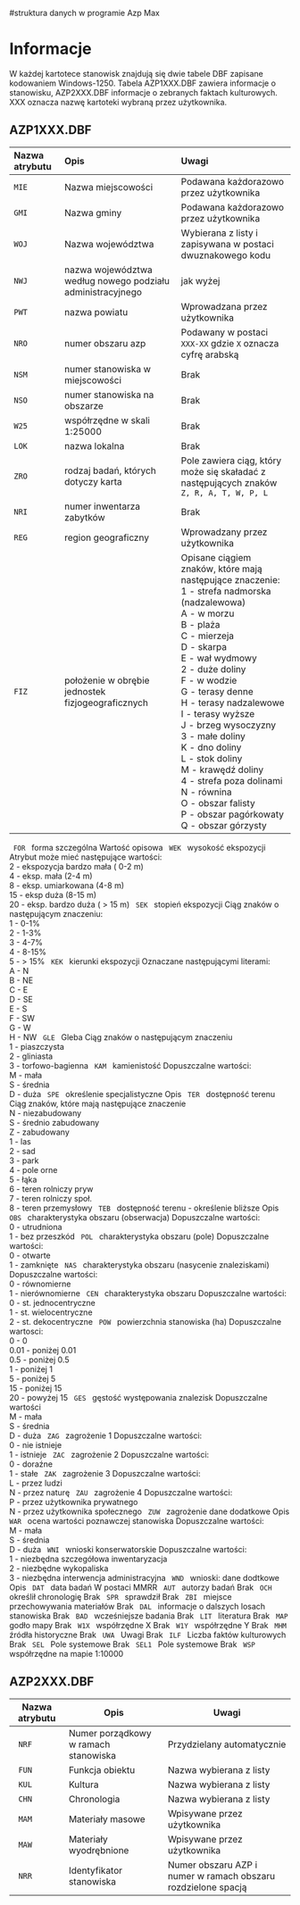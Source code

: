 #struktura danych w programie Azp Max

# Informacje #

W każdej kartotece stanowisk znajdują się dwie tabele DBF zapisane kodowaniem Windows-1250. Tabela AZP1XXX.DBF zawiera informacje o stanowisku, AZP2XXX.DBF informacje o zebranych faktach kulturowych. XXX oznacza nazwę kartoteki wybraną przez użytkownika.

## AZP1XXX.DBF ##

| Nazwa atrybutu | Opis | Uwagi |
|:---------------|:-----|:------|
| ` MIE ` | Nazwa miejscowości | Podawana każdorazowo przez użytkownika |
| ` GMI ` | Nazwa gminy | Podawana każdorazowo przez użytkownika |
| ` WOJ ` | Nazwa województwa | Wybierana z listy i zapisywana w postaci dwuznakowego kodu |
| ` NWJ ` | nazwa województwa według nowego podziału administracyjnego | jak wyżej |
| ` PWT ` | nazwa powiatu  | Wprowadzana przez użytkownika |
| ` NRO ` | numer obszaru azp | Podawany w postaci ` XXX-XX ` gdzie ` X ` oznacza cyfrę arabską |
| ` NSM ` | numer stanowiska w miejscowości  | Brak |
| ` NSO ` | numer stanowiska na obszarze | Brak |
| ` W25 ` | współrzędne w skali 1:25000 | Brak |
| ` LOK ` | nazwa lokalna | Brak |
| ` ZRO ` | rodzaj badań, których dotyczy karta | Pole zawiera ciąg, który może się skaładać z następujących znaków ` Z, R, A, T, W, P, L ` |
| ` NRI ` | numer inwentarza zabytków | Brak |
| ` REG ` | region geograficzny | Wprowadzany przez użytkownika |
| ` FIZ ` | położenie w obrębie jednostek fizjogeograficznych | Opisane ciągiem znaków, które mają następujące znaczenie: <br> 1 - strefa nadmorska (nadzalewowa) <br> A - w morzu <br> B - plaża <br> C - mierzeja <br> D - skarpa <br> E - wał wydmowy <br> 2 - duże doliny <br> F - w wodzie <br> G - terasy denne <br> H - terasy nadzalewowe <br> I - terasy wyższe <br> J - brzeg wysoczyzny <br> 3 - małe doliny <br> K - dno doliny <br> L - stok doliny <br> M - krawędź doliny <br> 4 - strefa poza dolinami <br> N - równina <br> O - obszar falisty <br> P - obszar pagórkowaty <br> Q - obszar górzysty <br>
<tr><td> <code> FOR </code> </td><td> forma szczególna </td><td> Wartość opisowa </td></tr>
<tr><td> <code> WEK </code> </td><td> wysokość ekspozycji </td><td> Atrybut może mieć następujące wartości: <br> 2 - ekspozycja bardzo mała ( 0-2 m) <br> 4 - eksp. mała (2-4 m) <br> 8 - eksp. umiarkowana (4-8 m) <br> 15 - eksp duża (8-15 m) <br> 20 - eksp. bardzo duża ( > 15 m) </td></tr>
<tr><td> <code> SEK </code> </td><td> stopień ekspozycji </td><td> Ciąg znaków o następującym znaczeniu: <br> 1 - 0-1% <br> 2 - 1-3% <br> 3 - 4-7% <br> 4 - 8-15% <br> 5 - > 15% </td></tr>
<tr><td> <code> KEK </code> </td><td> kierunki ekspozycji </td><td> Oznaczane następującymi literami: <br> A - N <br> B - NE <br> C - E <br> D - SE <br> E - S <br> F - SW <br> G - W <br> H - NW </td></tr>
<tr><td> <code> GLE </code> </td><td> Gleba </td><td> Ciąg znaków o następującym znaczeniu <br> 1 - piaszczysta <br> 2 - gliniasta <br> 3 - torfowo-bagienna </td></tr>
<tr><td> <code> KAM </code> </td><td> kamienistość </td><td> Dopuszczalne wartości: <br> M - mała <br> S - średnia <br> D - duża </td></tr>
<tr><td> <code> SPE </code> </td><td> określenie specjalistyczne </td><td> Opis </td></tr>
<tr><td> <code> TER </code> </td><td> dostępność terenu </td><td> Ciąg znaków, które mają następujące znaczenie <br> N - niezabudowany <br> S - średnio zabudowany <br> Z - zabudowany <br> 1 - las <br> 2 - sad <br> 3 - park <br> 4 - pole orne <br> 5 - łąka <br> 6 - teren rolniczy pryw <br> 7 - teren rolniczy społ. <br> 8 - teren przemysłowy </td></tr>
<tr><td> <code> TEB </code> </td><td> dostępność terenu - określenie bliższe </td><td> Opis </td></tr>
<tr><td> <code> OBS </code> </td><td> charakterystyka obszaru (obserwacja) </td><td> Dopuszczalne wartości: <br> 0 - utrudniona <br> 1 - bez przeszkód </td></tr>
<tr><td> <code> POL </code> </td><td> charakterystyka obszaru (pole) </td><td> Dopuszczalne wartości: <br> 0 - otwarte <br> 1 - zamknięte </td></tr>
<tr><td> <code> NAS </code> </td><td> charakterystyka obszaru (nasycenie znaleziskami) </td><td> Dopuszczalne wartości: <br> 0 - równomierne <br> 1 - nierównomierne </td></tr>
<tr><td> <code> CEN </code> </td><td> charakterystyka obszaru </td><td> Dopuszczalne wartości: <br> 0 - st. jednocentryczne <br> 1 - st. wielocentryczne <br> 2 - st. dekocentryczne </td></tr>
<tr><td> <code> POW </code> </td><td> powierzchnia stanowiska (ha) </td><td> Dopuszczalne wartosci: <br> 0 - 0 <br> 0.01 - poniżej 0.01 <br> 0.5 - poniżej 0.5 <br> 1 - poniżej 1 <br> 5 - poniżej 5 <br> 15 - poniżej 15 <br> 20 - powyżej 15 </td></tr>
<tr><td> <code> GES </code> </td><td> gęstość występowania znalezisk </td><td> Dopuszczalne wartości <br> M - mała <br> S - średnia <br> D - duża </td></tr>
<tr><td> <code> ZAG </code> </td><td> zagrożenie 1 </td><td> Dopuszczalne wartości: <br> 0 - nie istnieje <br> 1 - istnieje </td></tr>
<tr><td> <code> ZAC </code> </td><td> zagrożenie 2 </td><td> Dopuszczalne wartości:  <br> 0 - doraźne <br> 1 - stałe </td></tr>
<tr><td> <code> ZAK </code> </td><td> zagrożenie 3 </td><td> Dopuszczalne wartości:  <br> L - przez ludzi <br> N - przez naturę </td></tr>
<tr><td> <code> ZAU </code> </td><td> zagrożenie 4 </td><td> Dopuszczalne wartości:  <br> P - przez użytkownika prywatnego <br> N - przez użytkownika społecznego </td></tr>
<tr><td> <code> ZUW </code> </td><td> zagrożenie dane dodatkowe </td><td> Opis </td></tr>
<tr><td> <code> WAR </code> </td><td> ocena wartości poznawczej stanowiska </td><td> Dopuszczalne wartości: <br> M - mała <br> S - średnia <br> D - duża </td></tr>
<tr><td> <code> WNI </code> </td><td> wnioski konserwatorskie </td><td> Dopuszczalne wartości:  <br> 1 - niezbędna szczegółowa inwentaryzacja <br> 2 - niezbędne wykopaliska <br> 3 - niezbędna interwencja administracyjna </td></tr>
<tr><td> <code> WND </code> </td><td> wnioski: dane dodtkowe </td><td> Opis </td></tr>
<tr><td> <code> DAT </code> </td><td> data badań </td><td> W postaci MMRR </td></tr>
<tr><td> <code> AUT </code> </td><td> autorzy badań </td><td> Brak </td></tr>
<tr><td> <code> OCH </code> </td><td> określił chronologię </td><td> Brak </td></tr>
<tr><td> <code> SPR </code> </td><td> sprawdził </td><td> Brak </td></tr>
<tr><td> <code> ZBI </code> </td><td> miejsce przechowywania materiałów </td><td> Brak </td></tr>
<tr><td> <code> DAL </code> </td><td> informacje o dalszych losach stanowiska </td><td> Brak </td></tr>
<tr><td> <code> BAD </code> </td><td> wcześniejsze badania </td><td> Brak </td></tr>
<tr><td> <code> LIT </code> </td><td> literatura </td><td> Brak </td></tr>
<tr><td> <code> MAP </code> </td><td> godło mapy </td><td> Brak </td></tr>
<tr><td> <code> W1X </code> </td><td> współrzędne X </td><td> Brak </td></tr>
<tr><td> <code> W1Y </code> </td><td> współrzędne Y </td><td> Brak </td></tr>
<tr><td> <code> MHM </code> </td><td> źródła historyczne </td><td> Brak </td></tr>
<tr><td> <code> UWA </code> </td><td> Uwagi </td><td> Brak </td></tr>
<tr><td> <code> ILF </code> </td><td> Liczba faktów kulturowych </td><td> Brak </td></tr>
<tr><td> <code> SEL </code> </td><td> Pole systemowe </td><td> Brak </td></tr>
<tr><td> <code> SEL1 </code> </td><td> Pole systemowe </td><td> Brak </td></tr>
<tr><td> <code> WSP </code> </td><td> współrzędne na mapie 1:10000 </td></tr></tbody></table>

<h2>AZP2XXX.DBF</h2>

<table><thead><th> Nazwa atrybutu </th><th> Opis </th><th> Uwagi </th></thead><tbody>
<tr><td> <code> NRF </code> </td><td> Numer porządkowy w ramach stanowiska </td><td> Przydzielany automatycznie </td></tr>
<tr><td> <code> FUN </code> </td><td> Funkcja obiektu </td><td> Nazwa wybierana z listy </td></tr>
<tr><td> <code> KUL </code> </td><td> Kultura </td><td> Nazwa wybierana z listy </td></tr>
<tr><td> <code> CHN </code> </td><td> Chronologia </td><td> Nazwa wybierana z listy </td></tr>
<tr><td> <code> MAM </code> </td><td> Materiały masowe </td><td> Wpisywane przez użytkownika </td></tr>
<tr><td> <code> MAW </code> </td><td> Materiały wyodrębnione </td><td> Wpisywane przez użytkownika </td></tr>
<tr><td> <code> NRR </code> </td><td> Identyfikator stanowiska </td><td> Numer obszaru AZP i numer w ramach obszaru rozdzielone spacją </td></tr>
